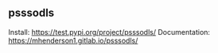 ## psssodls

Install: https://test.pypi.org/project/psssodls/
Documentation: https://mhenderson1.gitlab.io/psssodls/

